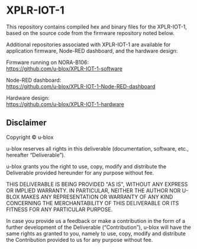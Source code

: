 # XPLR-IOT-1

This repository contains compiled hex and binary files for the XPLR-IOT-1, based on the source code from the firmware repository noted below.

Additional repositories associated with XPLR-IOT-1 are available for application firmware, Node-RED dashboard, and the hardware design:

Firmware running on NORA-B106:  
https://github.com/u-blox/XPLR-IOT-1-software

Node-RED dashboard:  
https://github.com/u-blox/XPLR-IOT-1-Node-RED-dashboard

Hardware design:  
https://github.com/u-blox/XPLR-IOT-1-hardware

## Disclaimer
Copyright &copy; u-blox 

u-blox reserves all rights in this deliverable (documentation, software, etc.,
hereafter “Deliverable”). 

u-blox grants you the right to use, copy, modify and distribute the
Deliverable provided hereunder for any purpose without fee.

THIS DELIVERABLE IS BEING PROVIDED "AS IS", WITHOUT ANY EXPRESS OR IMPLIED
WARRANTY. IN PARTICULAR, NEITHER THE AUTHOR NOR U-BLOX MAKES ANY
REPRESENTATION OR WARRANTY OF ANY KIND CONCERNING THE MERCHANTABILITY OF THIS
DELIVERABLE OR ITS FITNESS FOR ANY PARTICULAR PURPOSE.

In case you provide us a feedback or make a contribution in the form of a
further development of the Deliverable (“Contribution”), u-blox will have the
same rights as granted to you, namely to use, copy, modify and distribute the
Contribution provided to us for any purpose without fee.

